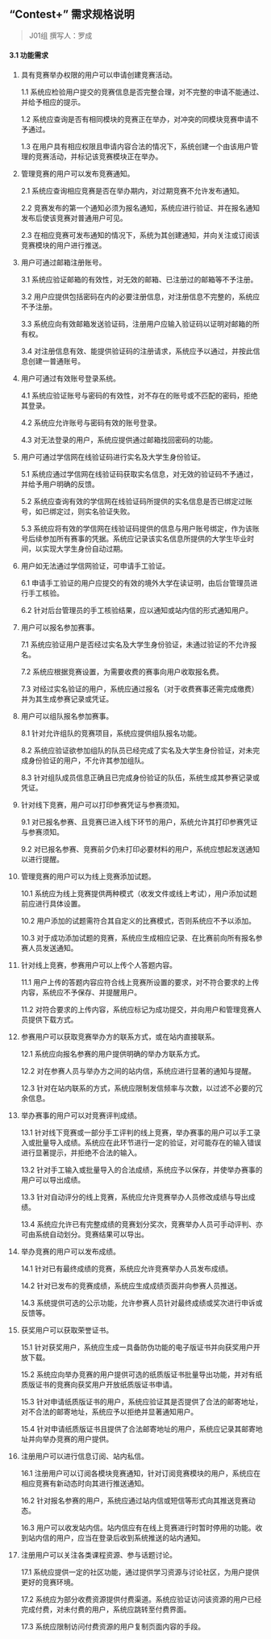 ## “Contest+” 需求规格说明

> J01组  撰写人：罗成

#### 3.1 功能需求

1. 具有竞赛举办权限的用户可以申请创建竞赛活动。

    1.1 系统应检验用户提交的竞赛信息是否完整合理，对不完整的申请不能通过、并给予相应的提示。

    1.2 系统应查询是否有相同模块的竞赛正在举办，对冲突的同模块竞赛申请不予通过。

    1.3 在用户具有相应权限且申请内容合法的情况下，系统创建一个由该用户管理的竞赛活动，并标记该竞赛模块正在举办。

2. 管理竞赛的用户可以发布竞赛通知。

    2.1 系统应查询相应竞赛是否在举办期内，对过期竞赛不允许发布通知。

    2.2 竞赛发布的第一个通知必须为报名通知，系统应进行验证、并在报名通知发布后使该竞赛对普通用户可见。

    2.3 在相应竞赛可发布通知的情况下，系统为其创建通知，并向关注或订阅该竞赛模块的用户进行推送。

3. 用户可通过邮箱注册账号。

    3.1 系统应验证邮箱的有效性，对无效的邮箱、已注册过的邮箱等不予注册。

    3.2 用户应提供包括密码在内的必要注册信息，对注册信息不完整的，系统应不予注册。

    3.3 系统应向有效邮箱发送验证码，注册用户应输入验证码以证明对邮箱的所有权。

    3.4 对注册信息有效、能提供验证码的注册请求，系统应予以通过，并按此信息创建一普通账号。

4. 用户可通过有效账号登录系统。

    4.1 系统应验证账号与密码的有效性，对不存在的账号或不匹配的密码，拒绝其登录。

    4.2 系统应允许账号与密码有效的账号登录。

    4.3 对无法登录的用户，系统应提供通过邮箱找回密码的功能。

5. 用户可通过学信网在线验证码进行实名及大学生身份验证。

    5.1 系统应通过学信网在线验证码获取实名信息，对无效的验证码不予通过，并给予用户明确的反馈。

    5.2 系统应查询有效的学信网在线验证码所提供的实名信息是否已绑定过账号，如已绑定过，则实名验证失败。

    5.3 系统应将有效的学信网在线验证码提供的信息与用户账号绑定，作为该账号后续参加所有赛事的凭据。系统应记录该实名信息所提供的大学生毕业时间，以实现大学生身份自动过期。

6. 用户如无法通过学信网验证，可申请手工验证。

    6.1 申请手工验证的用户应提交的有效的境外大学在读证明，由后台管理员进行手工核验。

    6.2 针对后台管理员的手工核验结果，应以通知或站内信的形式通知用户。

7. 用户可以报名参加赛事。

    7.1 系统应验证用户是否经过实名及大学生身份验证，未通过验证的不允许报名。

    7.2 系统应根据竞赛设置，为需要收费的赛事向用户收取报名费。

    7.3 对经过实名验证的用户，系统应通过报名（对于收费赛事还需完成缴费）并为其生成参赛记录或凭证。

8. 用户可以组队报名参加赛事。

    8.1 针对允许组队的竞赛项目，系统应提供组队报名功能。

    8.2 系统应验证欲参加组队的队员已经完成了实名及大学生身份验证，对未完成身份验证的用户，不允许其参加组队。

    8.3 针对组队成员信息正确且已完成身份验证的队伍，系统生成其参赛记录或凭证。

9. 针对线下竞赛，用户可以打印参赛凭证与参赛须知。

    9.1 对已报名参赛、且竞赛已进入线下环节的用户，系统允许其打印参赛凭证与参赛须知。

    9.2 对已报名参赛、竞赛前夕仍未打印必要材料的用户，系统应想起发送通知以进行提醒。

10. 管理竞赛的用户可以为线上竞赛添加试题。

    10.1 系统应为线上竞赛提供两种模式（收发文件或线上考试），用户添加试题前应进行具体设置。

    10.2 用户添加的试题需符合其自定义的比赛模式，否则系统应不予以添加。

    10.3 对于成功添加试题的竞赛，系统应生成相应记录、在比赛前向所有报名参赛人员发送通知。

11. 针对线上竞赛，参赛用户可以上传个人答题内容。

    11.1 用户上传的答题内容应符合线上竞赛所设置的要求，对不符合要求的上传内容，系统应不予保存、并提醒用户。

    11.2 对符合要求的上传内容，系统应标记为成功提交，并向用户和管理竞赛人员提供下载方式。

12. 参赛用户可以获取竞赛举办方的联系方式，或在站内直接联系。

    12.1 系统应向报名参赛的用户提供明确的举办方联系方式。

    12.2 对在参赛人员与举办方之间的站内信，系统应进行显著的通知与提醒。

    12.3 针对在站内联系的方式，系统应限制发信频率与次数，以过滤不必要的冗余信息。

13. 举办赛事的用户可以对竞赛评判成绩。

    13.1 针对线下竞赛或一部分手工评判的线上竞赛，举办赛事的用户可以手工录入或批量导入成绩。系统应在此环节进行一定的验证，对可能存在的输入错误进行显著提示，并拒绝不合法的输入。

    13.2 针对手工输入或批量导入的合法成绩，系统应予以保存，并使举办赛事的用户可以导出成绩。

    13.3 针对自动评分的线上竞赛，系统应允许竞赛举办人员修改成绩与导出成绩。

    13.4 系统应允许已有完整成绩的竞赛划分奖次，竞赛举办人员可手动评判、亦可由系统自动划分。竞赛结果可以导出。

14. 举办竞赛的用户可以发布成绩。

    14.1 针对已有最终成绩的竞赛，系统应允许竞赛举办人员发布成绩。

    14.2 针对已发布的竞赛成绩，系统应生成成绩页面并向参赛人员推送。

    14.3 系统提供可选的公示功能，允许参赛人员针对最终成绩或奖次进行申诉或反馈等。

15. 获奖用户可以获取荣誉证书。

    15.1 针对获奖用户，系统应生成一具备防伪功能的电子版证书并向获奖用户开放下载。

    15.2 系统应向举办竞赛的用户提供可选的纸质版证书批量导出功能，并对有纸质版证书的竞赛向获奖用户开放纸质版证书申请。

    15.3 针对申请纸质版证书的用户，系统应验证其是否提供了合法的邮寄地址，对不合法的邮寄地址，系统应予以拒绝并显著通知用户。

    15.4 针对申请纸质版证书且提供了合法邮寄地址的用户，系统应记录其邮寄地址并向举办竞赛的用户提供。

16. 注册用户可以进行信息订阅、站内私信。

    16.1 注册用户可以订阅各模块竞赛通知，针对订阅竞赛模块的用户，系统应在相应竞赛有新动态时向其进行推送通知。

    16.2 针对报名参赛的用户，系统应通过站内信或短信等形式向其推送竞赛动态。

    16.3 用户可以收发站内信。站内信应有在线上竞赛进行时暂时停用的功能。收到站内信的用户，应当在登录后收到系统推送的站内通知。

17. 注册用户可以关注各类课程资源、参与话题讨论。

    17.1 系统应提供一定的社区功能，通过提供学习资源与讨论社区，为用户提供更好的竞赛环境。

    17.2 系统应为部分收费资源提供付费渠道。系统应验证访问该资源的用户已经完成付费，对未付费的用户，系统应跳转至付费界面。

    17.3 系统应限制访问付费资源的用户复制页面内容的手段。

